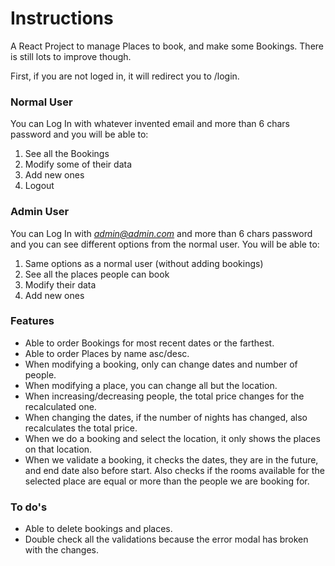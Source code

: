 # Instructions
A React Project to manage Places to book, and make some Bookings.
There is still lots to improve though.

First, if you are not loged in, it will redirect you to /login.

### Normal User 
You can Log In with whatever invented email and more than 6 chars password and you will be able to:
1. See all the Bookings
2. Modify some of their data
3. Add new ones
4. Logout

### Admin User 
You can Log In with *admin@admin.com* and more than 6 chars password and you can see different options from the normal user. You will be able to:
1. Same options as a normal user (without adding bookings)
2. See all the places people can book
3. Modify their data 
4. Add new ones

### Features
- Able to order Bookings for most recent dates or the farthest.
- Able to order Places by name asc/desc.
- When modifying a booking, only can change dates and number of people.
- When modifying a place, you can change all but the location.
- When increasing/decreasing people, the total price changes for the recalculated one. 
- When changing the dates, if the number of nights has changed, also recalculates the total price.
- When we do a booking and select the location, it only shows the places on that location.
- When we validate a booking, it checks the dates, they are in the future, and end date also before start. Also checks if the rooms available for the selected place are equal or more than the people we are booking for.

### To do's
- Able to delete bookings and places.
- Double check all the validations because the error modal has broken with the changes.
